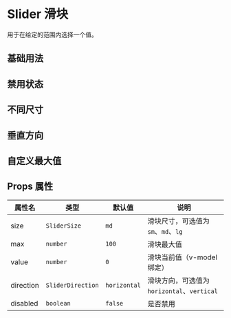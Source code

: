 # Slider 滑块

用于在给定的范围内选择一个值。

## 基础用法
<demo vue="./Basics.vue"/>

## 禁用状态
<demo vue="./Disabled.vue"/>

## 不同尺寸
<demo vue="./Sizes.vue"/>

## 垂直方向
<demo vue="./Vertical.vue"/>

## 自定义最大值
<demo vue="./MaxValue.vue"/>

## Props 属性
| 属性名       | 类型                 | 默认值       | 说明                    |
| --------- | ------------------ | --------- | --------------------- |
| size      | `SliderSize`       | `md`      | 滑块尺寸，可选值为 `sm`、`md`、`lg` |
| max       | `number`           | `100`     | 滑块最大值               |
| value     | `number`           | `0`       | 滑块当前值（v-model绑定）    |
| direction | `SliderDirection`  | `horizontal` | 滑块方向，可选值为 `horizontal`、`vertical` |
| disabled  | `boolean`          | `false`   | 是否禁用                 |
